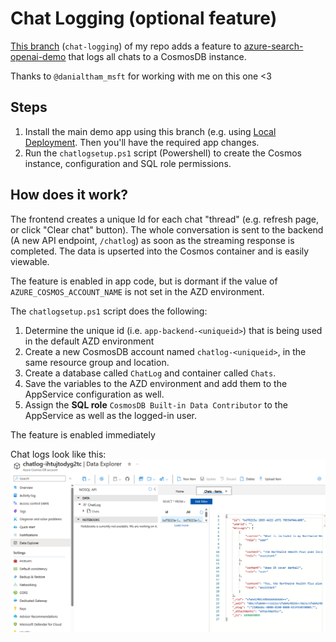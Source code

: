 # Chat Logging (optional feature)

[This branch](https://github.com/leongj/azure-search-openai-demo/tree/chat-logging) (`chat-logging`) of my repo adds a feature to [azure-search-openai-demo](https://github.com/Azure-Samples/azure-search-openai-demo) that logs all chats to a CosmosDB instance.

Thanks to `@danialtham_msft` for working with me on this one <3

## Steps
1. Install the main demo app using this branch (e.g. using [Local Deployment](https://github.com/leongj/azure-search-openai-demo/tree/chat-logging#local-environment). Then you'll have the required app changes.
2. Run the `chatlogsetup.ps1` script (Powershell) to create the Cosmos instance, configuration and SQL role permissions.

## How does it work?

The frontend creates a unique Id for each chat "thread" (e.g. refresh page, or click "Clear chat" button). The whole conversation is sent to the backend (A new API endpoint, `/chatlog`) as soon as the streaming response is completed. The data is upserted into the Cosmos container and is easily viewable.

The feature is enabled in app code, but is dormant if the value of `AZURE_COSMOS_ACCOUNT_NAME` is not set in the AZD environment.

The `chatlogsetup.ps1` script does the following:
1. Determine the unique id (i.e. `app-backend-<uniqueid>`) that is being used in the default AZD environment
2. Create a new CosmosDB account named `chatlog-<uniqueid>`, in the same resource group and location.
3. Create a database called `ChatLog` and container called `Chats`.
4. Save the variables to the AZD environment and add them to the AppService configuration as well.
5. Assign the **SQL role** `CosmosDB Built-in Data Contributor` to the AppService as well as the logged-in user.

The feature is enabled immediately

Chat logs look like this:
![Chat log in CosmosDB data explorer](docs/chatlog.png)

